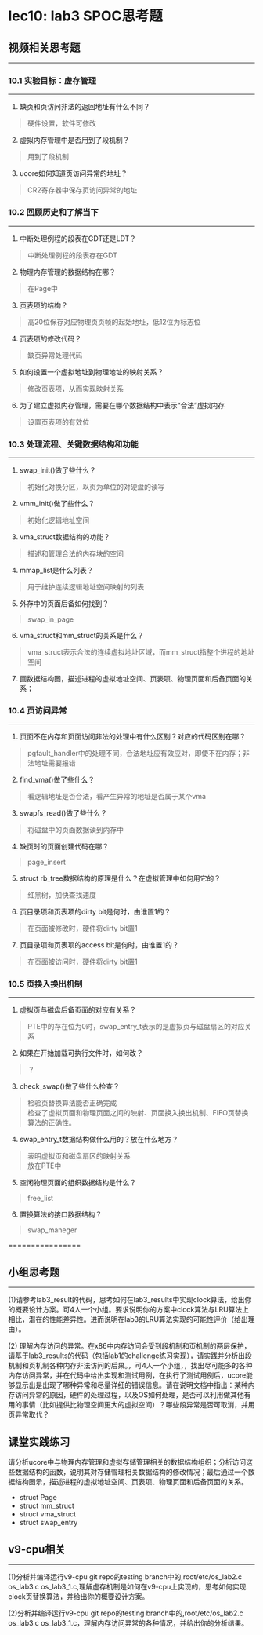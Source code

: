 # lec10: lab3 SPOC思考题

## 视频相关思考题
---
### 10.1 实验目标：虚存管理
---

1. 缺页和页访问非法的返回地址有什么不同？
> 硬件设置，软件可修改

2. 虚拟内存管理中是否用到了段机制？
> 用到了段机制

3. ucore如何知道页访问异常的地址？
> CR2寄存器中保存页访问异常的地址

### 10.2 回顾历史和了解当下
---

1. 中断处理例程的段表在GDT还是LDT？
> 中断处理例程的段表存在GDT

2. 物理内存管理的数据结构在哪？
> 在Page中

3. 页表项的结构？
> 高20位保存对应物理页页帧的起始地址，低12位为标志位

4. 页表项的修改代码？
> 缺页异常处理代码
 
5. 如何设置一个虚拟地址到物理地址的映射关系？
> 修改页表项，从而实现映射关系
 
6. 为了建立虚拟内存管理，需要在哪个数据结构中表示“合法”虚拟内存
> 设置页表项的有效位
 
### 10.3 处理流程、关键数据结构和功能
---

1. swap_init()做了些什么？
> 初始化对换分区，以页为单位的对硬盘的读写

2. vmm_init()做了些什么？
> 初始化逻辑地址空间

3. vma_struct数据结构的功能？
> 描述和管理合法的内存块的空间

4. mmap_list是什么列表？
> 用于维护连续逻辑地址空间映射的列表

5. 外存中的页面后备如何找到？
> swap_in_page

6. vma_struct和mm_struct的关系是什么？
> vma_struct表示合法的连续虚拟地址区域，而mm_struct指整个进程的地址空间

7. 画数据结构图，描述进程的虚拟地址空间、页表项、物理页面和后备页面的关系；

### 10.4 页访问异常
---

1. 页面不在内存和页面访问非法的处理中有什么区别？对应的代码区别在哪？
> pgfault_handler中的处理不同，合法地址应有效应对，即使不在内存；非法地址需要报错

2. find_vma()做了些什么？
> 看逻辑地址是否合法，看产生异常的地址是否属于某个vma
 
3. swapfs_read()做了些什么？
> 将磁盘中的页面数据读到内存中
 
4. 缺页时的页面创建代码在哪？
> page_insert
 
5. struct rb_tree数据结构的原理是什么？在虚拟管理中如何用它的？
> 红黑树，加快查找速度
 
6. 页目录项和页表项的dirty bit是何时，由谁置1的？
> 在页面被修改时，硬件将dirty bit置1
 
7. 页目录项和页表项的access bit是何时，由谁置1的？
> 在页面被访问时，硬件将dirty bit置1

### 10.5 页换入换出机制
---

1. 虚拟页与磁盘后备页面的对应有关系？
> PTE中的存在位为0时，swap_entry_t表示的是虚拟页与磁盘扇区的对应关系
 
2. 如果在开始加载可执行文件时，如何改？
> ？
 
3. check_swap()做了些什么检查？
> 检验页替换算法能否正确完成  
检查了虚拟页面和物理页面之间的映射、页面换入换出机制、FIFO页替换算法的正确性。
 
4. swap_entry_t数据结构做什么用的？放在什么地方？
> 表明虚拟页和磁盘扇区的映射关系  
放在PTE中
 
5. 空闲物理页面的组织数据结构是什么？
> free_list
 
6. 置换算法的接口数据结构？
> swap_maneger

================


## 小组思考题
---
(1)请参考lab3_result的代码，思考如何在lab3_results中实现clock算法，给出你的概要设计方案。可4人一个小组。要求说明你的方案中clock算法与LRU算法上相比，潜在的性能差异性。进而说明在lab3的LRU算法实现的可能性评价（给出理由）。

(2) 理解内存访问的异常。在x86中内存访问会受到段机制和页机制的两层保护，请基于lab3_results的代码（包括lab1的challenge练习实现），请实践并分析出段机制和页机制各种内存非法访问的后果。，可4人一个小组，，找出尽可能多的各种内存访问异常，并在代码中给出实现和测试用例，在执行了测试用例后，ucore能够显示出是出现了哪种异常和尽量详细的错误信息。请在说明文档中指出：某种内存访问异常的原因，硬件的处理过程，以及OS如何处理，是否可以利用做其他有用的事情（比如提供比物理空间更大的虚拟空间）？哪些段异常是否可取消，并用页异常取代？

## 课堂实践练习

请分析ucore中与物理内存管理和虚拟存储管理相关的数据结构组织；分析访问这些数据结构的函数，说明其对存储管理相关数据结构的修改情况；最后通过一个数据结构图示，描述进程的虚拟地址空间、页表项、物理页面和后备页面的关系。

 * struct Page
 * struct mm_struct
 * struct vma_struct
 * struct swap_entry

## v9-cpu相关
---
(1)分析并编译运行v9-cpu git repo的testing branch中的,root/etc/os_lab2.c os_lab3.c os_lab3_1.c,理解虚存机制是如何在v9-cpu上实现的，思考如何实现clock页替换算法，并给出你的概要设计方案。

(2)分析并编译运行v9-cpu git repo的testing branch中的,root/etc/os_lab2.c os_lab3.c os_lab3_1.c，理解内存访问异常的各种情况，并给出你的分析结果。
